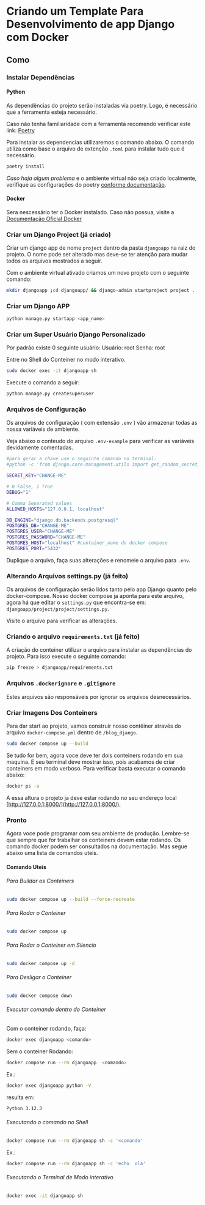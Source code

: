 # Criando um Template Para Desenvolvimento de app Django com Docker

## Como

### Instalar Dependências

#### Python

As dependências do projeto serão instaladas via poetry. Logo, é necessário que a ferramenta esteja necessário.

Caso não tenha familiaridade com a ferramenta recomendo verificar este link: [Poetry](https://python-poetry.org/docs/)

Para instalar as dependencias utilizaremos o comando abaixo. O comando utiliza como base o arquivo de extenção `.toml` para instalar tudo que é necessário.

```bash
poetry install
```

*Caso haja algum problema* e o ambiente virtual não seja criado localmente, verifique as configurações do poetry [conforme documentação](https://python-poetry.org/docs/configuration/).

#### Docker

Sera nescessário ter o Docker instalado. Caso não possua, visite a [Documentação Oficial Docker](https://docs.docker.com/get-docker/)

### Criar um Django Project (já criado)

Criar um django app de nome `project` dentro da pasta `djangoapp` na raiz do projeto. O nome pode ser alterado mas deve-se ter atenção para mudar todos os arquivos mostrados a seguir.

Com o ambiente virtual ativado criamos um novo projeto com o seguinte comando:

```bash
mkdir djangoapp ;cd djangoapp/ && django-admin startproject project .

```

### Criar um Django APP

```bash
python manage.py startapp <app_name>
```

### Criar um Super Usuário Django Personalizado

Por padrão existe 0 seguinte usuário:
Usuário: root
Senha: root

Entre no Shell do Conteiner no modo interativo.

```bash
sudo docker exec -it djangoapp sh
```

Execute o comando a seguir:

```bash
python manage.py createsuperuser
```

### Arquivos de Configuração

Os arquivos de configuração ( com extensão `.env` ) vão armazenar todas as nossa variáveis de ambiente.

Veja abaixo o conteudo do arquivo `.env-example` para verificar as variáveis devidamente comentadas.

```bash
#para gerar a chave use o seguinte comando no terminal: 
#python -c 'from django.core.management.utils import get_random_secret_key; print(get_random_secret_key())'

SECRET_KEY="CHANGE-ME"

# 0 False, 1 True
DEBUG="1"

# Comma Separated values
ALLOWED_HOSTS="127.0.0.1, localhost"

DB_ENGINE="django.db.backends.postgresql"
POSTGRES_DB="CHANGE-ME"
POSTGRES_USER="CHANGE-ME"
POSTGRES_PASSWORD="CHANGE-ME"
POSTGRES_HOST="localhost" #container_name do docker compose
POSTGRES_PORT="5432"
```

Duplique o arquivo, faça suas alterações e renomeie o arquivo para `.env`.

### Alterando Arquivos settings.py (já feito)

Os arquivos de configuração serão lidos tanto pelo app Django quanto pelo docker-compose. Nosso docker compose ja aponta para este arquivo, agora há que editar o `settings.py` que encontra-se em: `djangoapp/project/project/settings.py`.

Visite o arquivo para verificar as alterações.

### Criando o arquivo `requirements.txt` (já feito)

A criação do conteiner utilizar o arquivo para instalar as dependências do projeto. Para isso execute o seguinte comando:

```bash
pip freeze > djangoapp/requirements.txt
```

### Arquivos `.dockerignore` e `.gitignore`

Estes arquivos são responsáveis por ignorar os arquivos desnecessários.

### Criar Imagens Dos Conteiners

Para dar start ao projeto, vamos construir nosso contêiner através do arquivo `docker-compose.yml` dentro de `/blog_django`.

```bash
sudo docker compose up --build 
```

Se tudo for bem, agora voce deve ter dois conteiners rodando em sua maquina. E seu terminal deve mostrar isso, pois acabamos de criar conteiners em modo verboso. Para verificar basta executar o comando abaixo:

```bash
docker ps -a
```

A essa altura o projeto ja deve estar rodando no seu endereço local [http://127.0.0.1:8000/](http://127.0.0.1:8000/).

### Pronto

Agora voce pode programar com seu ambiente de produção.
Lembre-se que sempre que for trabalhar os conteiners devem estar rodando.
Os comando docker podem ser consultados na documentação. Mas segue abaixo uma lista de comandos uteis.

#### Comando Uteis

###### Para Buildar os Conteiners

```bash
sudo docker compose up --build --force-recreate

```

###### Para Rodar o Conteiner

```bash
sudo docker compose up

```

###### Para Rodar o Conteiner em Silencio

```bash
sudo docker compose up -d

```

###### Para Desligar o Conteiner

```bash
sudo docker compose down

```

###### Executar comando dentro do Conteiner

Com o conteiner rodando, faça:

```bash
docker exec djangoapp <comando>
```

Sem o conteiner Rodando:

```bash
docker compose run --rm djangoapp  <comando>
```

Ex.:

```bash
docker exec djangoapp python -V
```

resulta em:

```bash
Python 3.12.3
```

###### Executando o comando no Shell

```Bash
docker compose run --rm djangoapp sh -c '<comando'
```

Ex.:

```Bash
docker compose run --rm djangoapp sh -c 'echo  ola'
```

###### Executando o Terminal de Modo interativo

```bash
docker exec -it djangoapp sh
```
